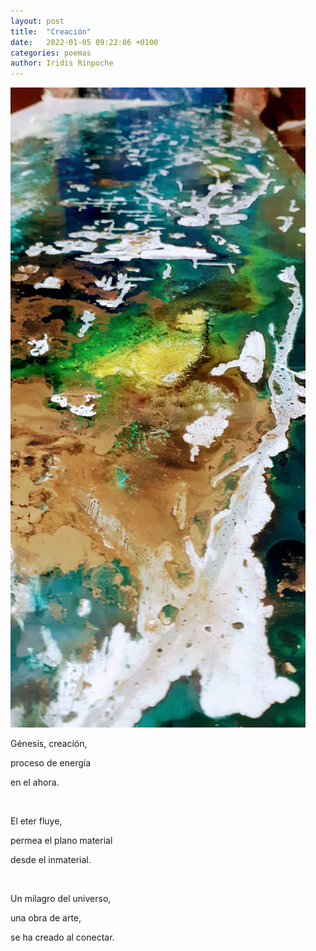 ```yaml
---
layout: post
title:  "Creación"
date:   2022-01-05 09:22:06 +0100
categories: poemas
author: Iridis Rinpoche
---
```


![Creación](/assets/images/creacion.jpeg)

Génesis, creación,

proceso de energía

en el ahora.

<br>

El eter fluye,

permea el plano material

desde el inmaterial.

<br>

Un milagro del universo,

una obra de arte,

se ha creado al conectar.

